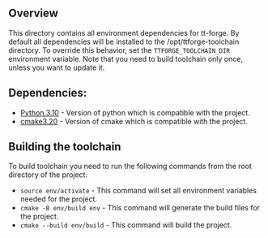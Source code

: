 Overview
-----
This directory contains all environment dependencies for tt-forge. By default all dependencies will be installed 
to the /opt/ttforge-toolchain directory. To override this behavior, set the `TTFORGE_TOOLCHAIN_DIR` environment variable.
Note that you need to build toolchain only once, unless you want to update it.

Dependencies:
-----
* [Python.3.10](https://www.python.org/downloads/release/python-3100/) - Version of python which is compatible with the project.
* [cmake3.20](https://cmake.org/download/) - Version of cmake which is compatible with the project.

Building the toolchain
-----
To build toolchain you need to run the following commands from the root directory of the project:
* `source env/activate` - This command will set all environment variables needed for the project.
* `cmake -B env/build env` - This command will generate the build files for the project.
* `cmake --build env/build` - This command will build the project.
